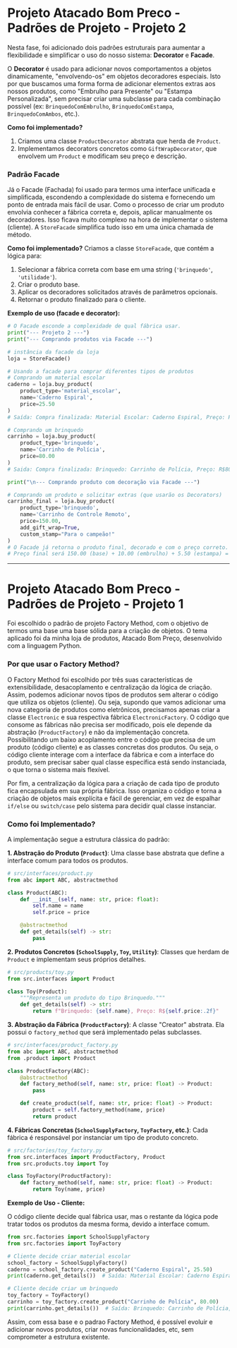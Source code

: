 
# Projeto Atacado Bom Preco - Padrões de Projeto - Projeto 2

Nesta fase, foi adicionado dois padrões estruturais para aumentar a flexibilidade e simplificar o uso do nosso sistema: **Decorator** e **Facade**.

O **Decorator** é usado para adicionar novos comportamentos a objetos dinamicamente, "envolvendo-os" em objetos decoradores especiais. Isto por que buscamos uma forma 
forma de adicionar elementos extras aos nossos produtos, como "Embrulho para Presente" ou "Estampa Personalizada", sem precisar criar uma subclasse para cada combinação possível (ex: `BrinquedoComEmbrulho`, `BrinquedoComEstampa`, `BrinquedoComAmbos`, etc.). 

**Como foi implementado?**
1.  Criamos uma classe `ProductDecorator` abstrata que herda de `Product`.
2.  Implementamos decorators concretos como `GiftWrapDecorator`, que envolvem um `Product` e modificam seu preço e descrição.

### Padrão Facade

Já o Facade (Fachada) foi usado para termos uma interface unificada e simplificada, escondendo a complexidade do sistema e fornecendo um ponto de entrada mais fácil de usar. Como o processo de criar um produto envolvia conhecer a fábrica correta e, depois, aplicar manualmente os decoradores. Isso ficava muito complexo  na hora de implementar o sistema (cliente). A `StoreFacade` simplifica tudo isso em uma única chamada de método.

**Como foi implementado?**
Criamos a classe `StoreFacade`, que contém a lógica para:
1.  Selecionar a fábrica correta com base em uma string (`'brinquedo'`, `'utilidade'`).
2.  Criar o produto base.
3.  Aplicar os decoradores solicitados através de parâmetros opcionais.
4.  Retornar o produto finalizado para o cliente.

**Exemplo de uso (facade e decorator):**
```python
# O Facade esconde a complexidade de qual fábrica usar.
print("--- Projeto 2 ---")
print("--- Comprando produtos via Facade ---")

# instância da facade da loja
loja = StoreFacade()

# Usando a facade para comprar diferentes tipos de produtos
# Comprando um material escolar
caderno = loja.buy_product(
    product_type='material_escolar',
    name='Caderno Espiral',
    price=25.50
)
# Saída: Compra finalizada: Material Escolar: Caderno Espiral, Preço: R$25.50

# Comprando um brinquedo
carrinho = loja.buy_product(
    product_type='brinquedo',
    name='Carrinho de Polícia',
    price=80.00
)
# Saida: Compra finalizada: Brinquedo: Carrinho de Polícia, Preço: R$80.00

print("\n--- Comprando produto com decoração via Facade ---")

# Comprando um produto e solicitar extras (que usarão os Decorators)
carrinho_final = loja.buy_product(
    product_type='brinquedo',
    name='Carrinho de Controle Remoto',
    price=150.00,
    add_gift_wrap=True,
    custom_stamp="Para o campeão!"
)
# O Facade já retorna o produto final, decorado e com o preço correto.
# Preço final será 150.00 (base) + 10.00 (embrulho) + 5.50 (estampa) = 165.50
```

------------------------------------

# Projeto Atacado Bom Preco - Padrões de Projeto - Projeto 1

Foi escolhido o padrão de projeto Factory Method, com o objetivo de termos uma base uma base sólida para a criação de objetos. O tema aplicado foi da minha loja de produtos, Atacado Bom Preço, desenvolvido com a linguagem Python.

### Por que usar o Factory Method?

O Factory Method foi escolhido por três suas características de extensibilidade, desacoplamento e centralização da lógica de criação. Assim, podemos adicionar novos tipos de produtos sem alterar o código que utiliza os objetos (cliente). Ou seja, supondo que vamos adicionar uma nova categoria de produtos como eletrônicos, precisamos apenas criar a classe `Electronic` e sua respectiva fábrica `ElectronicFactory`. O código que consome as fábricas não precisa ser modificado, pois ele depende da abstração (`ProductFactory`) e não da implementação concreta. Possibilitando um baixo acoplamento entre o código que precisa de um produto (código cliente) e as classes concretas dos produtos. Ou seja, o código cliente interage com a interface da fábrica e com a interface do produto, sem precisar saber qual classe específica está sendo instanciada, o que torna o sistema mais flexível.

Por fim, a centralização da lógica para a criação de cada tipo de produto fica encapsulada em sua própria fábrica. Isso organiza o código e torna a criação de objetos mais explícita e fácil de gerenciar, em vez de espalhar `if/else` ou `switch/case` pelo sistema para decidir qual classe instanciar.

### Como foi Implementado?

A implementação segue a estrutura clássica do padrão:

**1. Abstração do Produto (`Product`)**:
Uma classe base abstrata que define a interface comum para todos os produtos.

```python
# src/interfaces/product.py
from abc import ABC, abstractmethod

class Product(ABC):
    def __init__(self, name: str, price: float):
        self.name = name
        self.price = price

    @abstractmethod
    def get_details(self) -> str:
        pass
```

**2. Produtos Concretos (`SchoolSupply`, `Toy`, `Utility`)**:
Classes que herdam de `Product` e implementam seus próprios detalhes.

```python
# src/products/toy.py
from src.interfaces import Product

class Toy(Product):
    """Representa um produto do tipo Brinquedo."""
    def get_details(self) -> str:
        return f"Brinquedo: {self.name}, Preço: R${self.price:.2f}"
```

**3. Abstração da Fábrica (`ProductFactory`)**:
A classe "Creator" abstrata. Ela possui o `factory_method` que será implementado pelas subclasses.

```python
# src/interfaces/product_factory.py
from abc import ABC, abstractmethod
from .product import Product

class ProductFactory(ABC):
    @abstractmethod
    def factory_method(self, name: str, price: float) -> Product:
        pass

    def create_product(self, name: str, price: float) -> Product:
        product = self.factory_method(name, price)
        return product
```

**4. Fábricas Concretas (`SchoolSupplyFactory`, `ToyFactory`, etc.)**:
Cada fábrica é responsável por instanciar um tipo de produto concreto.

```python
# src/factories/toy_factory.py
from src.interfaces import ProductFactory, Product
from src.products.toy import Toy

class ToyFactory(ProductFactory):
    def factory_method(self, name: str, price: float) -> Product:
        return Toy(name, price)
```

**Exemplo de Uso - Cliente:**

O código cliente decide qual fábrica usar, mas o restante da lógica pode tratar todos os produtos da mesma forma, devido a interface comum.

```python
from src.factories import SchoolSupplyFactory
from src.factories import ToyFactory

# Cliente decide criar material escolar
school_factory = SchoolSupplyFactory()
caderno = school_factory.create_product("Caderno Espiral", 25.50)
print(caderno.get_details())  # Saída: Material Escolar: Caderno Espiral, Preço: R$25.50

# Cliente decide criar um brinquedo
toy_factory = ToyFactory()
carrinho = toy_factory.create_product("Carrinho de Polícia", 80.00)
print(carrinho.get_details())  # Saída: Brinquedo: Carrinho de Polícia, Preço: R$80.00
```

Assim, com essa base e o padrao Factory Method, é possível evoluir e adicionar novos produtos, criar novas funcionalidades, etc, sem comprometer a estrutura existente.
